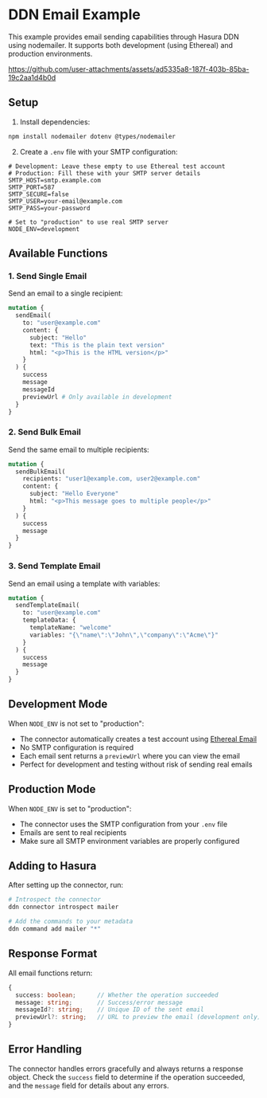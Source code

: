 # DDN Email Example

This example provides email sending capabilities through Hasura DDN using nodemailer. It supports both development (using Ethereal) and production environments.



https://github.com/user-attachments/assets/ad5335a8-187f-403b-85ba-19c2aa1d4b0d



## Setup

1. Install dependencies:

```bash
npm install nodemailer dotenv @types/nodemailer
```

2. Create a `.env` file with your SMTP configuration:

```env
# Development: Leave these empty to use Ethereal test account
# Production: Fill these with your SMTP server details
SMTP_HOST=smtp.example.com
SMTP_PORT=587
SMTP_SECURE=false
SMTP_USER=your-email@example.com
SMTP_PASS=your-password

# Set to "production" to use real SMTP server
NODE_ENV=development
```

## Available Functions

### 1. Send Single Email

Send an email to a single recipient:

```graphql
mutation {
  sendEmail(
    to: "user@example.com"
    content: {
      subject: "Hello"
      text: "This is the plain text version"
      html: "<p>This is the HTML version</p>"
    }
  ) {
    success
    message
    messageId
    previewUrl # Only available in development
  }
}
```

### 2. Send Bulk Email

Send the same email to multiple recipients:

```graphql
mutation {
  sendBulkEmail(
    recipients: "user1@example.com, user2@example.com"
    content: {
      subject: "Hello Everyone"
      html: "<p>This message goes to multiple people</p>"
    }
  ) {
    success
    message
  }
}
```

### 3. Send Template Email

Send an email using a template with variables:

```graphql
mutation {
  sendTemplateEmail(
    to: "user@example.com"
    templateData: {
      templateName: "welcome"
      variables: "{\"name\":\"John\",\"company\":\"Acme\"}"
    }
  ) {
    success
    message
  }
}
```

## Development Mode

When `NODE_ENV` is not set to "production":

- The connector automatically creates a test account using [Ethereal Email](https://ethereal.email)
- No SMTP configuration is required
- Each email sent returns a `previewUrl` where you can view the email
- Perfect for development and testing without risk of sending real emails

## Production Mode

When `NODE_ENV` is set to "production":

- The connector uses the SMTP configuration from your `.env` file
- Emails are sent to real recipients
- Make sure all SMTP environment variables are properly configured

## Adding to Hasura

After setting up the connector, run:

```bash
# Introspect the connector
ddn connector introspect mailer

# Add the commands to your metadata
ddn command add mailer "*"
```

## Response Format

All email functions return:

```typescript
{
  success: boolean;      // Whether the operation succeeded
  message: string;       // Success/error message
  messageId?: string;    // Unique ID of the sent email
  previewUrl?: string;   // URL to preview the email (development only)
}
```

## Error Handling

The connector handles errors gracefully and always returns a response object. Check the `success` field to determine if the operation succeeded, and the `message` field for details about any errors.
